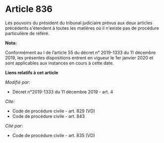 # Article 836

Les pouvoirs du président du tribunal judiciaire prévus aux deux articles précédents s'étendent à toutes les matières où il
n'existe pas de procédure particulière de référé.

**Nota:**

Conformément au I de l’article 55 du décret n° 2019-1333 du 11 décembre 2019, les présentes dispositions entrent en vigueur
le 1er janvier 2020 et sont applicables aux instances en cours à cette date.

**Liens relatifs à cet article**

_Modifié par_:

  - Décret n°2019-1333 du 11 décembre 2019 - art. 4

_Cite_:

  - Code de procédure civile - art. 829 (VD)
  - Code de procédure civile - art. 843

_Cité par_:

  - Code de procédure civile - art. 835 (VD)
